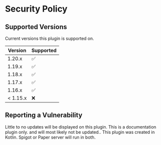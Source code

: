 # Security Policy

## Supported Versions

Current versions this plugin is supported on.

| Version | Supported          |
| ------- | ------------------ |
| 1.20.x   | :white_check_mark: |
| 1.19.x  | :white_check_mark:  |
| 1.18.x  | :white_check_mark: |
| 1.17.x   | :white_check_mark:                |
| 1.16.x | :white_check_mark: |
| < 1.15.x   | :x:                |

## Reporting a Vulnerability

Little to no updates will be displayed on this plugin. This is a documentation plugin only. and will most likely not be updated..
This plugin was created in Kotlin.
Spigot or Paper server will run in both.
